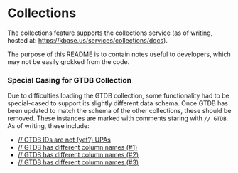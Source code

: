 # Collections

The collections feature supports the collections service (as of writing, hosted
at: https://kbase.us/services/collections/docs).

The purpose of this README is to contain notes useful to developers, which may
not be easily grokked from the code.

### Special Casing for GTDB Collection

Due to difficulties loading the GTDB collection, some functionality had to be
special-cased to support its slightly different data schema. Once GTDB has been
updated to match the schema of the other collections, these should be removed.
These instances are marked with comments staring with `// GTDB`. As of writing,
these include:

- [// GTDB IDs are not (yet?) UPAs](https://github.com/kbase/ui/blob/abc33d5d357def6b3696aa2420cb500f17ea8d9f/src/features/collections/data_products/GenomeAttribs.tsx#L209)
- [// GTDB has different column names (#1)](https://github.com/kbase/ui/blob/abc33d5d357def6b3696aa2420cb500f17ea8d9f/src/features/collections/data_products/GenomeAttribs.tsx#L294)
- [// GTDB has different column names (#2)](https://github.com/kbase/ui/blob/abc33d5d357def6b3696aa2420cb500f17ea8d9f/src/features/collections/data_products/GenomeAttribs.tsx#L298-L300)
- [// GTDB has different column names (#3)](https://github.com/kbase/ui/blob/c3494d03bc1b6da9d43bcaf8aee66962c73b241a/src/features/collections/data_products/GenomeAttribs.tsx#L320)
